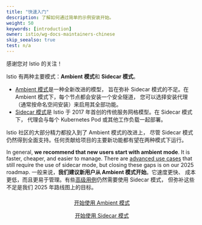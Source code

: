 ```yaml
---
title: "快速入门"
description: 了解如何通过简单的示例安装开始。
weight: 50
keywords: [introduction]
owner: istio/wg-docs-maintainers-chinese
skip_seealso: true
test: n/a
---
```


感谢您对 Istio 的关注！

Istio 有两种主要模式：**Ambient 模式**和 **Sidecar 模式**。

* [Ambient 模式](/zh/docs/overview/dataplane-modes/#ambient-mode)是一种全新改进的模型，
  旨在弥补 Sidecar 模式的不足。在 Ambient 模式下，每个节点都会安装一个安全隧道，
  您可以选择安装代理（通常按命名空间安装）来启用其全部功能。
* [Sidecar 模式](/zh/docs/overview/dataplane-modes/#sidecar-mode)是
  Istio 于 2017 年首创的传统服务网格模型。在 Sidecar 模式下，
  代理会与每个 Kubernetes Pod 或其他工作负载一起部署。

Istio 社区的大部分精力都投入到了 Ambient 模式的改进上，
尽管 Sidecar 模式仍然得到全面支持。任何贡献给项目的主要新功能都有望在两种模式下运行。

In general, **we recommend that new users start with ambient mode**. It is faster, cheaper, and easier to manage. There are [advanced use cases](/docs/overview/dataplane-modes/#unsupported-features) that still require the use of sidecar mode, but closing these gaps is on our 2025 roadmap.
一般来说，**我们建议新用户从 Ambient 模式开始**。它速度更快、
成本更低，而且更易于管理。有些[高级用例](/zh/docs/overview/dataplane-modes/#unsupported-features)仍然需要使用 Sidecar 模式，
但弥补这些不足是我们 2025 年路线图上的目标。

<div style="text-align: center;">
  <div style="display: inline-block;">
    <a href="/zh/docs/ambient/getting-started"
       style="display: inline-block; min-width: 18em; margin: 0.5em;"
       class="btn btn--secondary"
       id="get-started-ambient">开始使用 Ambient 模式</a>
    <a href="/zh/docs/setup/getting-started"
       style="display: inline-block; min-width: 18em; margin: 0.5em;"
       class="btn btn--secondary"
       id="get-started-sidecar">开始使用 Sidecar 模式</a>
  </div>
</div>
